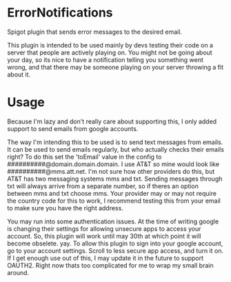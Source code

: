 # ErrorNotifications
Spigot plugin that sends error messages to the desired email.


This plugin is intended to be used mainly by devs testing their code on a server that people are actively playing on. You might not be going about your day, so its nice to have a notification telling you something went wrong, and that there may be someone playing on your server throwing a fit about it.

# Usage
Because I'm lazy and don't really care about supporting this, I only added support to send emails from google accounts.

The way I'm intending this to be used is to send text messages from emails. It can be used to send emails regularly, but who actually checks their emails right?
To do this set the 'toEmail' value in the config to ##########@domain.domain.domain. I use AT&T so mine would look like ##########@mms.att.net. I'm not sure how other providers do this, but AT&T has two messaging systems mms and txt. Sending messages through txt will always arrive from a separate number, so if theres an option between mms and txt choose mms. Your provider may or may not require the country code for this to work, I recommend testing this from your email to make sure you have the right address.

You may run into some authentication issues. At the time of writing google is changing their settings for allowing unsecure apps to access your account. So, this plugin will work until may 30th at which point it will become obselete. yay.
To allow this plugin to sign into your google account, go to your account settings. Scroll to less secure app access, and turn it on. If I get enough use out of this, I may update it in the future to support OAUTH2. Right now thats too complicated for me to wrap my small brain around.
